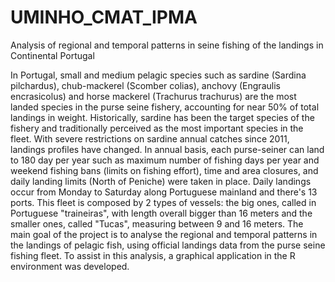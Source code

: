 # UMINHO_CMAT_IPMA
Analysis of regional and temporal patterns in seine fishing of the landings in Continental Portugal


In Portugal, small and medium pelagic species such as sardine (Sardina pilchardus), chub-mackerel (Scomber colias), anchovy (Engraulis encrasicolus) and horse mackerel (Trachurus trachurus) are the most landed species in the purse seine fishery, accounting for near 50% of total landings in weight.
Historically, sardine has been the target species of the fishery and traditionally perceived as the most important species in the fleet. With severe restrictions on sardine annual catches since 2011, landings profiles have changed.
In annual basis, each purse-seiner can land to 180 day per year such as maximum number of fishing days per year and weekend fishing bans (limits on fishing effort), time and area closures, and daily landing limits (North of Peniche) were taken in place. Daily landings occur from Monday to Saturday along Portuguese mainland and there's 13 ports. This fleet is composed by 2 types of vessels: the big ones, called in Portuguese "traineiras", with length overall bigger than 16 meters and the smaller ones, called "Tucas", measuring between 9 and 16 meters.
The main goal of the project is to analyse the regional and temporal patterns in the landings of pelagic fish, using official landings data from the purse seine fishing fleet. To assist in this analysis, a graphical application in the R environment was developed. 
